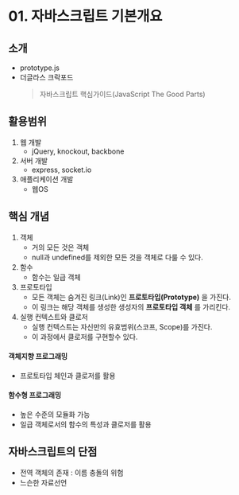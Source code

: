 # 01. 자바스크립트 기본개요

## 소개

- prototype.js
- 더글라스 크락포드
    > 자바스크립트 핵심가이드(JavaScript The Good Parts)

## 활용범위

1. 웹 개발
    - jQuery, knockout, backbone
2. 서버 개발
   - express, socket.io
3. 애플리케이션 개발
   - 웹OS

## 핵심 개념

1. 객체
    - 거의 모든 것은 객체
    - null과 undefined를 제외한 모든 것을 객체로 다룰 수 있다.
2. 함수
    - 함수는 일급 객체
3. 프로토타입
    - 모든 객체는 숨겨진 링크(Link)인 **프로토타입(Prototype)** 을 가진다.
    - 이 링크는 해당 객체를 생성한 생성자의 **프로토타입 객체** 를 가리킨다.
4. 실행 컨텍스트와 클로저
    - 실행 컨텍스트는 자신만의 유효범위(스코프, Scope)를 가진다.
    - 이 과정에서 클로저를 구현할수 있다.

#### 객체지향 프로그래밍

- 프로토타입 체인과 클로저를 활용

#### 함수형 프로그래밍

- 높은 수준의 모듈화 가능
- 일급 객체로서의 함수의 특성과 클로저를 활용

## 자바스크립트의 단점

- 전역 객체의 존재 : 이름 충돌의 위험
- 느슨한 자료선언



